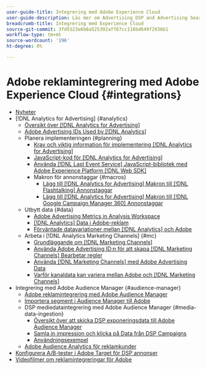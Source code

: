 ```yaml
---
user-guide-title: Integrering med Adobe Experience Cloud
user-guide-description: Läs mer om Advertising DSP and Advertising Search-integreringar med andra produkter och tjänster från Adobe Experience Cloud.
breadcrumb-title: Integrering med Experience Cloud
source-git-commit: 3fd9323e6b6a525392aff67cc116bd649f2936b1
workflow-type: tm+mt
source-wordcount: '196'
ht-degree: 0%

---
```



# Adobe reklamintegrering med Adobe Experience Cloud {#integrations}

<!--  ADD LATER: and Adobe Experience Platform -->

+ [Nyheter](/help/integrations/home.md)
+ [!DNL Analytics for Advertising] {#analytics}
   + [Översikt över [!DNL Analytics for Advertising]](/help/integrations/analytics/overview.md)
   + [Adobe Advertising IDs Used by [!DNL Analytics]](/help/integrations/analytics/ids.md)
   + Planera implementeringen {#planning}
      + [Krav och viktig information för implementering [!DNL Analytics for Advertising]](/help/integrations/analytics/prerequisites.md)
      + [JavaScript-kod för [!DNL Analytics for Advertising]](/help/integrations/analytics/javascript.md)
      + [Använda [!DNL Last Event Service] JavaScript-bibliotek med Adobe Experience Platform [!DNL Web SDK]](/help/integrations/analytics/web-sdk.md)
      + Makron för annonstaggar {#macros}
         + [Lägg till [!DNL Analytics for Advertising] Makron till [!DNL Flashtalking] Annonstaggar](/help/integrations/analytics/macros-flashtalking.md)
         + [Lägg till [!DNL Analytics for Advertising] Makron till [!DNL Google Campaign Manager 360] Annonstaggar](/help/integrations/analytics/macros-google-campaign-manager.md)
   + Utbytt data {#data}
      + [Adobe Advertising Metrics in Analysis Workspace](/help/integrations/analytics/advertising-metrics-in-analytics.md)
      + [[!DNL Analytics] Data i Adobe-reklam](/help/integrations/analytics/analytics-data-in-advertising.md)
      + [Förväntade datavariationer mellan [!DNL Analytics] och Adobe](/help/integrations/analytics/data-variances.md)
   + Arbeta i [!DNL Analytics Marketing Channels] {#mc}
      + [Grundläggande om [!DNL Marketing Channels]](/help/integrations/analytics/marketing-channels/mc-overview.md)
      + [Använda Adobe Advertising ID:n för att skapa [!DNL Marketing Channels] Bearbetar regler](/help/integrations/analytics/marketing-channels/mc-ids.md)
      + [Använda [!DNL Marketing Channels] med Adobe Advertising Data](/help/integrations/analytics/marketing-channels/mc-ac-data.md)
      + [Varför kanaldata kan variera mellan Adobe och [!DNL Marketing Channels]](/help/integrations/analytics/marketing-channels/mc-data-variances.md)
+ Integrering med Adobe Audience Manager {#audience-manager}
   + [Adobe reklamintegrering med Adobe Audience Manager](/help/integrations/audience-manager/overview.md)
   + [Importera segment i Audience Manager till Adobe](/help/integrations/audience-manager/import-audiences.md)
   + DSP mediedataintegrering med Adobe Audience Manager {#media-data-ingestion}
      + [Översikt över att skicka DSP exponeringsdata till Adobe Audience Manager](/help/integrations/audience-manager/media-data-integration/overview.md)
      + [Samla in impression och klicka på Data från DSP Campaigns](/help/integrations/audience-manager/media-data-integration/collect.md)
      + [Användningsexempel](/help/integrations/audience-manager/media-data-integration/use-cases.md)
   + [Adobe Audience Analytics för reklamkunder](/help/integrations/audience-manager/audience-analytics.md)
+ [Konfigurera A/B-tester i Adobe Target för DSP annonser](/help/integrations/target/overview-ab-tests.md)
+ [Videofilmer om reklamintegreringar för Adobe](https://experienceleague.adobe.com/docs/advertising-cloud-learn/tutorials/overview.html)<!-- rename if the tutorials TOC structure changes -->

